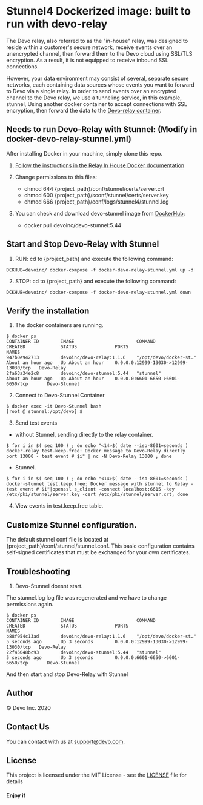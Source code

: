 # Stunnel4 Dockerized image: built to run with devo-relay

The Devo relay, also referred to as the "in-house" relay, was designed to reside within a customer's secure network, receive events over an unencrypted channel, then forward them to the Devo cloud using SSL/TLS encryption. As a result, it is not equipped to receive inbound SSL connections.

However, your data environment may consist of several, separate secure networks, each containing data sources whose events you want to forward to Devo via a single relay. In order to send events over an encrypted channel to the Devo relay, we use a tunneling service, in this example, stunnel, Using another docker container to accept connections with SSL encryption, then forward the data to the [Devo-relay container](https://docs.devo.com/confluence/ndt/sending-data-to-devo/the-devo-in-house-relay/installing-the-devo-relay/install-on-docker).

## Needs to run Devo-Relay with Stunnel: (Modify in docker-devo-relay-stunnel.yml)

After installing Docker in your machine, simply clone this repo.

1. [Follow the instructions in the Relay In House Docker documentation](https://github.com/DevoInc/devo-relay/#needs-to-run-relay-modify-in-docker-devo-relayyml)
2. Change permissions to this files:

   - chmod 644 {project_path}/conf/stunnel/certs/server.crt
   - chmod 600 {project_path}/sconf/stunnel/certs/server.key
   - chmod 666 {project_path}/conf/logs/stunnel4/stunnel.log

3. You can check and download devo-stunnel image from [DockerHub](https://hub.docker.com/r/devoinc/devo-stunnel):

   - docker pull devoinc/devo-stunnel:5.44

## Start and Stop Devo-Relay with Stunnel

1. RUN: cd to {project_path} and execute the following command:

```
DCKHUB=devoinc/ docker-compose -f docker-devo-relay-stunnel.yml up -d
```

2. STOP: cd to {project_path} and execute the following command:

```
DCKHUB=devoinc/ docker-compose -f docker-devo-relay-stunnel.yml down
```

## Verify the installation

1. The docker containers are running.

```
$ docker ps
CONTAINER ID        IMAGE                       COMMAND                  CREATED             STATUS              PORTS                                  NAMES
947b0e942713        devoinc/devo-relay:1.1.6    "/opt/devo/docker-st…"   About an hour ago   Up About an hour    0.0.0.0:12999-13030->12999-13030/tcp   Devo-Relay
2fa63a34e2c8        devoinc/devo-stunnel:5.44   "stunnel"                About an hour ago   Up About an hour    0.0.0.0:6601-6650->6601-6650/tcp       Devo-Stunnel
```

2. Connect to Devo-Stunnel Container

```
$ docker exec -it Devo-Stunnel bash
[root @ stunnel:/opt/devo] $

```

3. Send test events

- without Stunnel, sending directly to the relay container.

```
$ for i in $( seq 100 ) ; do echo "<14>$( date --iso-8601=seconds ) docker-relay test.keep.free: Docker message to Devo-Relay directly port 13000 - test event # $i" | nc -N Devo-Relay 13000 ; done

```

- Stunnel.

```
$ for i in $( seq 100 ) ; do echo "<14>$( date --iso-8601=seconds ) docker-stunnel test.keep.free: Docker message with stunnel to Relay - test event # $i"|openssl s_client -connect localhost:6615 -key /etc/pki/stunnel/server.key -cert /etc/pki/stunnel/server.crt; done
```

4. View events in test.keep.free table.

## Customize Stunnel configuration.

The default stunnel conf file is located at {project_path}/conf/stunnel/stunnel.conf.
This basic configuration contains self-signed certificates that must be exchanged for your own certificates.

## Troubleshooting

1. Devo-Stunnel doesnt start.

The stunnel.log log file was regenerated and we have to change permissions again.

```
$ docker ps
CONTAINER ID        IMAGE                       COMMAND                  CREATED             STATUS              PORTS                                  NAMES
b88f954c13ad        devoinc/devo-relay:1.1.6    "/opt/devo/docker-st…"   5 seconds ago       Up 3 seconds        0.0.0.0:12999-13030->12999-13030/tcp   Devo-Relay
22f45048bc93        devoinc/devo-stunnel:5.44   "stunnel"                5 seconds ago       Up 3 seconds        0.0.0.0:6601-6650->6601-6650/tcp       Devo-Stunnel
```

And then start and stop Devo-Relay with Stunnel

## Author

© Devo Inc. 2020

## Contact Us
You can contact with us at support@devo.com.

## License
This project is licensed under the MIT License - see the [LICENSE](LICENSE) file for details

#### Enjoy it
